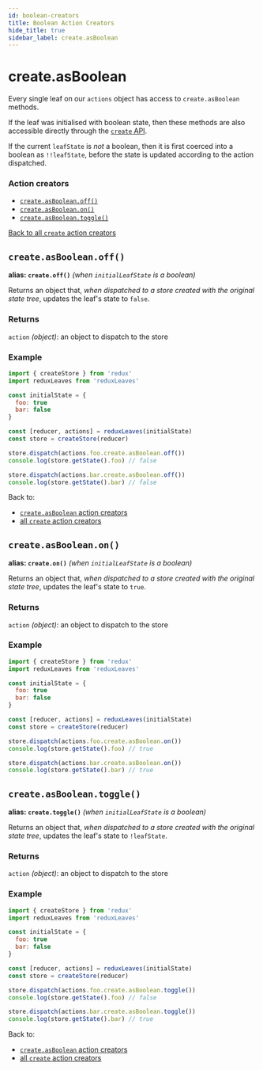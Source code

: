 ```yaml
---
id: boolean-creators
title: Boolean Action Creators
hide_title: true
sidebar_label: create.asBoolean
---
```


# create.asBoolean

Every single leaf on our `actions` object has access to `create.asBoolean` methods.

If the leaf was initialised with boolean state, then these methods are also accessible directly through the [`create` API](../README.md).

If the current `leafState` is *not* a boolean, then it is first coerced into a boolean as `!!leafState`, before the state is updated according to the action dispatched.

### Action creators
- [`create.asBoolean.off()`](#createasbooleanoff)
- [`create.asBoolean.on()`](#createasbooleanon)
- [`create.asBoolean.toggle()`](#createasbooleantoggle)

[Back to all `create` action creators](../README.md#action-creators)

## `create.asBoolean.off()`
**alias: `create.off()`** *(when `initialLeafState` is a boolean)*

Returns an object that, *when dispatched to a store created with the original state tree*, updates the leaf's state to `false`.

### Returns
`action` *(object)*: an object to dispatch to the store

### Example
```js
import { createStore } from 'redux'
import reduxLeaves from 'reduxLeaves'

const initialState = {
  foo: true
  bar: false
}

const [reducer, actions] = reduxLeaves(initialState)
const store = createStore(reducer)
```
```js
store.dispatch(actions.foo.create.asBoolean.off())
console.log(store.getState().foo) // false
```
```js
store.dispatch(actions.bar.create.asBoolean.off())
console.log(store.getState().bar) // false
```
Back to:
* [`create.asBoolean` action creators](#action-creators)
* [all `create` action creators](../README.md#action-creators)

## `create.asBoolean.on()`
**alias: `create.on()`** *(when `initialLeafState` is a boolean)*

Returns an object that, *when dispatched to a store created with the original state tree*, updates the leaf's state to `true`.

### Returns
`action` *(object)*: an object to dispatch to the store

### Example
```js
import { createStore } from 'redux'
import reduxLeaves from 'reduxLeaves'

const initialState = {
  foo: true
  bar: false
}

const [reducer, actions] = reduxLeaves(initialState)
const store = createStore(reducer)
```
```js
store.dispatch(actions.foo.create.asBoolean.on())
console.log(store.getState().foo) // true
```
```js
store.dispatch(actions.bar.create.asBoolean.on())
console.log(store.getState().bar) // true
```

## `create.asBoolean.toggle()`
**alias: `create.toggle()`** *(when `initialLeafState` is a boolean)*

Returns an object that, *when dispatched to a store created with the original state tree*, updates the leaf's state to `!leafState`.

### Returns
`action` *(object)*: an object to dispatch to the store

### Example
```js
import { createStore } from 'redux'
import reduxLeaves from 'reduxLeaves'

const initialState = {
  foo: true
  bar: false
}

const [reducer, actions] = reduxLeaves(initialState)
const store = createStore(reducer)
```
```js
store.dispatch(actions.foo.create.asBoolean.toggle())
console.log(store.getState().foo) // false
```
```js
store.dispatch(actions.bar.create.asBoolean.toggle())
console.log(store.getState().bar) // true
```
Back to:
* [`create.asBoolean` action creators](#action-creators)
* [all `create` action creators](../README.md#action-creators)